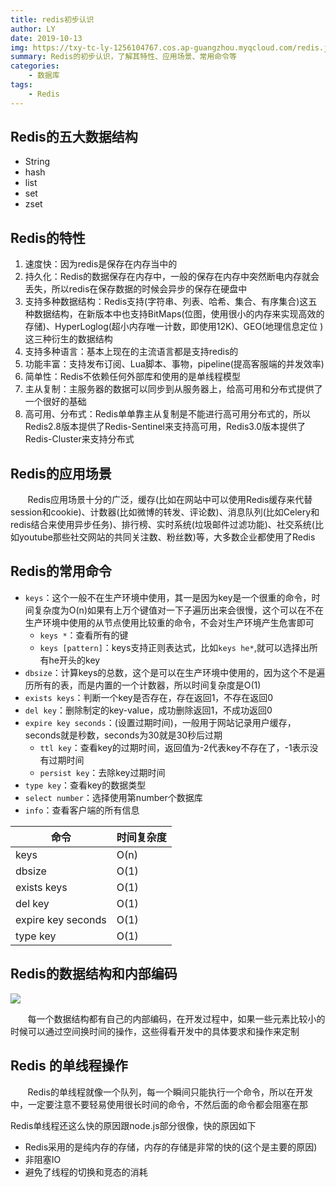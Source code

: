 ```yaml
---
title: redis初步认识
author: LY
date: 2019-10-13
img: https://txy-tc-ly-1256104767.cos.ap-guangzhou.myqcloud.com/redis.jpg
summary: Redis的初步认识，了解其特性、应用场景、常用命令等
categories:
    - 数据库
tags:
    - Redis
---
```




## Redis的五大数据结构

- String
- hash
- list
- set
- zset

## Redis的特性

1. 速度快：因为redis是保存在内存当中的
2. 持久化：Redis的数据保存在内存中，一般的保存在内存中突然断电内存就会丢失，所以redis在保存数据的时候会异步的保存在硬盘中
3. 支持多种数据结构：Redis支持(字符串、列表、哈希、集合、有序集合)这五种数据结构，在新版本中也支持BitMaps(位图，使用很小的内存来实现高效的存储)、HyperLoglog(超小内存唯一计数，即使用12K)、GEO(地理信息定位 )这三种衍生的数据结构
4. 支持多种语言：基本上现在的主流语言都是支持redis的
5. 功能丰富：支持发布订阅、Lua脚本、事物，pipeline(提高客服端的并发效率)
6. 简单性：Redis不依赖任何外部库和使用的是单线程模型
7. 主从复制：主服务器的数据可以同步到从服务器上，给高可用和分布式提供了一个很好的基础
8. 高可用、分布式：Redis单单靠主从复制是不能进行高可用分布式的，所以Redis2.8版本提供了Redis-Sentinel来支持高可用，Redis3.0版本提供了Redis-Cluster来支持分布式

## Redis的应用场景

&nbsp;&nbsp;&nbsp;&nbsp;&nbsp;&nbsp;&nbsp;Redis应用场景十分的广泛，缓存(比如在网站中可以使用Redis缓存来代替session和cookie)、计数器(比如微博的转发、评论数)、消息队列(比如Celery和redis结合来使用异步任务)、排行榜、实时系统(垃圾邮件过滤功能)、社交系统(比如youtube那些社交网站的共同关注数、粉丝数)等，大多数企业都使用了Redis

## Redis的常用命令

- `keys`：这个一般不在生产环境中使用，其一是因为key是一个很重的命令，时间复杂度为O(n)如果有上万个键值对一下子遍历出来会很慢，这个可以在不在生产环境中使用的从节点使用比较重的命令，不会对生产环境产生危害即可
  - `keys *`：查看所有的键
  - `keys [pattern]`：keys支持正则表达式，比如`keys he*`,就可以选择出所有he开头的key
- `dbsize`：计算keys的总数，这个是可以在生产环境中使用的，因为这个不是遍历所有的表，而是内置的一个计数器，所以时间复杂度是O(1)
- `exists keys`：判断一个key是否存在，存在返回1，不存在返回0
- `del key`：删除制定的key-value，成功删除返回1，不成功返回0
- `expire key seconds`：(设置过期时间)，一般用于网站记录用户缓存，seconds就是秒数，seconds为30就是30秒后过期
  - `ttl key`：查看key的过期时间，返回值为-2代表key不存在了，-1表示没有过期时间
  - `persist key`：去除key过期时间
- `type key`：查看key的数据类型
- `select number`：选择使用第number个数据库
- `info`：查看客户端的所有信息



| 命令               | 时间复杂度 |
| ------------------ | ---------- |
| keys               | O(n)       |
| dbsize             | O(1)       |
| exists keys        | O(1)       |
| del key            | O(1)       |
| expire key seconds | O(1)       |
| type key           | O(1)       |



## Redis的数据结构和内部编码

![](https://txy-tc-ly-1256104767.cos.ap-guangzhou.myqcloud.com/1.png)

&nbsp;&nbsp;&nbsp;&nbsp;&nbsp;&nbsp;&nbsp;每一个数据结构都有自己的内部编码，在开发过程中，如果一些元素比较小的时候可以通过空间换时间的操作，这些得看开发中的具体要求和操作来定制

## Redis 的单线程操作

&nbsp;&nbsp;&nbsp;&nbsp;&nbsp;&nbsp;&nbsp;Redis的单线程就像一个队列，每一个瞬间只能执行一个命令，所以在开发中，一定要注意不要轻易使用很长时间的命令，不然后面的命令都会阻塞在那

Redis单线程还这么快的原因跟node.js部分很像，快的原因如下

- Redis采用的是纯内存的存储，内存的存储是非常的快的(这个是主要的原因)
- 非阻塞IO
- 避免了线程的切换和竞态的消耗